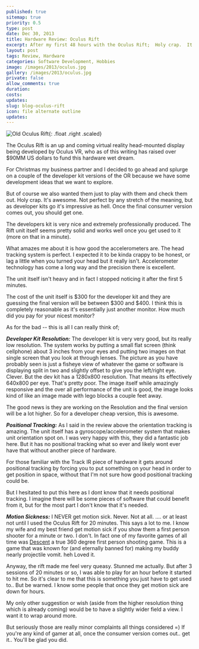```yaml
---
published: true
sitemap: true
priority: 0.5
type: post
date: Dec 30, 2013
title: Hardware Review: Oculus Rift
excerpt: After my first 48 hours with the Oculus Rift;  Holy crap.  It's awesome.  Not perfect by any stretch of the meaning, but as developer kits go it's impressive as hell.  Once the final consumer version comes out, you should get one.
layout: post
tags: Review, Hardware
categories: Software Development, Hobbies
image: /images/2013/oculus.jpg
gallery: /images/2013/oculus.jpg
private: false
allow_comments: true
duration:
costs: 
updates:
slug: blog-oculus-rift
icon: file alternate outline
updates: 
---
```


![Old Oculus Rift](/images/2013/oculus.jpg){: .float .right .scaled}

The Oculus Rift is an up and coming virtual reality head-mounted display being developed by Oculus VR, who as of this writing has raised over $90MM US dollars to fund this hardware wet dream.

For Christmas my business partner and I decided to go ahead and splurge on a couple of the developer kit versions of the OR because we have some development ideas that we want to explore.

But of course we also wanted them just to play with them and check them out.  Holy crap.  It's awesome.  Not perfect by any stretch of the meaning, but as developer kits go it's impressive as hell.  Once the final consumer version comes out, you should get one.

The developers kit is very nice and extremely professionally produced.  The Rift unit itself seems pretty solid and works well once you get used to it (more on that in a minute).

What amazes me about it is how good the accelerometers are.  The head tracking system is perfect.  I expected it to be kinda crappy to be honest, or lag a little when you turned your head but it really isn't.  Accelerometer technology has come a long way and the precision there is excellent.

The unit itself isn't heavy and in fact I stopped noticing it after the first 5 minutes.

The cost of the unit itself is $300 for the developer kit and they are guessing the final version will be between $300 and $400.  I think this is completely reasonable as it's essentially just another monitor.  How much did you pay for your nicest monitor?

As for the bad -- this is all I can really think of;

__*Developer Kit Resolution:*__ The developer kit is very very good, but its really low resolution.  The system works by putting a small flat screen (think cellphone) about 3 inches from your eyes and putting two images on that single screen that you look at through lenses.   The picture as you have probably seen is just a fisheye view of whatever the game or software is displaying split in two and slightly offset to give you the left/right eye.  Clever.   But the dev kit has a 1280x800 resolution.  That means its effectively 640x800 per eye.  That's pretty poor.   The image itself while amazingly responsive and the over all performance of the unit is good, the image looks kind of like an image made with lego blocks a couple feet away.

The good news is they are working on the Resolution and the final version will be a lot higher.  So for a developer cheap version, this is awesome.

__*Positional Tracking:*__ As I said in the review above the orientation tracking is amazing.  The unit itself has a gyroscope/accelerometer system that makes unit orientation spot on.  I was very happy with this, they did a fantastic job here.  But it has no positional tracking what so ever and likely wont ever have that without another piece of hardware.

For those familiar with the Track IR piece of hardware it gets around positional tracking by forcing you to put something on your head in order to get position in space, without that I'm not sure how good positional tracking could be.

But I hesitated to put this here as I dont know that it needs positional tracking.  I imagine there will be some pieces of software that could benefit from it, but for the most part I don't know that it's needed.

__*Motion Sickness:*__ I NEVER get motion sick.  Never.  Not at all. .... or at least not until I used the Oculus Rift for 20 minutes.  This says a lot to me.  I know my wife and my best friend get motion sick if you show them a first person shooter for a minute or two.  I don't.   In fact one of my favorite games of all time was <a href="http://en.wikipedia.org/wiki/Descent_(video_game)" target="_blank">Descent</a> a true 360 degree first person shooting game.  This is a game that was known for (and eternally banned for) making my buddy nearly projectile vomit. heh  Loved it.

Anyway, the rift made me feel very queasy.  Stunned me actually.  But after 3 sessions of 20 minutes or so, I was able to play for an hour before it started to hit me.  So it's clear to me that this is something you just have to get used to.. But be warned.  I know some people that once they get motion sick are down for hours.

My only other suggestion or wish (aside from the higher resolution thing which is already coming) would be to have a slightly wider field a view.  I want it to wrap around more.

But seriously those are really minor complaints all things considered =)  If you're any kind of gamer at all, once the consumer version comes out.. get it.. You'll be glad you did.